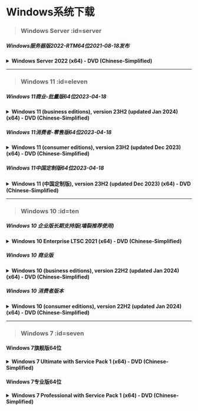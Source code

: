 # <i class="bi bi-microsoft" style='color: #E95420'></i> Windows系统下载

> ### Windows Server :id=server

##### Windows服务器版2022-RTM64位2021-08-18发布

<details>
<summary> <b>Windows Server 2022 (x64) - DVD (Chinese-Simplified)</b></summary>

- 文件：zh-cn_windows_server_2022_x64_dvd_6c73507d.iso
- 大小：5.41GB
- MD5：A93A5845D924F99ADEC1432A5D69103B
- SHA1：0DF46441DD01F99459FB75BDB732E7904900A0D7
- SHA256：E77BB4618182D1E5D0B39DA7E72354F4167EBB859428E7482587DD5A2A72F599
 
[<i class="bi bi-cloud-download-fill"></i>  ED2K](ed2k://|file|zh-cn_windows_server_2022_x64_dvd_6c73507d.iso|5805221888|8D72A80C08CEFD49AB831C0AD08EE69C|/)
  [<i class="bi bi-cloud-download-fill"></i>  BT](magnet:?xt=urn:btih:0A63B2E08D5D154A79D408040BE4994917C223D3&dn=zh-cn_windows_server_2022_x64_dvd_6c73507d.iso)

</details>

---

> ### Windows 11 :id=eleven

##### Windows 11商业-批量版64位2023-04-18

<details>
<summary> <b>Windows 11 (business editions), version 23H2 (updated Jan 2024) (x64) - DVD (Chinese-Simplified)</b></summary>

- 文件：zh-cn_windows_11_business_editions_version_23h2_updated_jan_2024_x64_dvd_fee59269.iso
- 大小：6.26GB
- MD5：7F7E4FCCF6281B5470D8A369CFA0CE2E
- SHA1：D36FAB165DB3102DBC4DD5F9764593042B937AC6
- SHA256：005C9477AEDEDA74E584BECB572F5E80B31EF9223E4C6E97FEF834B0455529F1
 
[<i class="bi bi-cloud-download-fill"></i>  ED2K](ed2k://|file|Win11_23H2_China_GGK_Chinese_Simplified_x64v2.iso|6543112192|6E6979AE8C47A65F8FBA7A289AFF6520|/)
 [<i class="bi bi-cloud-download-fill"></i>  BT](magnet:?xt=urn:btih:968e1c88d765ef51772768d78fdc268be087eb63&dn=Win11_23H2_China_GGK_Chinese_Simplified_x64v2.iso&xl=6543112192)
</details>

##### Windows 11消费者-零售版64位2023-04-18
<details>
<summary> <b> Windows 11 (consumer editions), version 23H2 (updated Dec 2023) (x64) - DVD (Chinese-Simplified)</b></summary>

- 文件：zh-cn_windows_11_consumer_editions_version_23h2_updated_dec_2023_x64_dvd_7cd2c9a8.iso
- 大小：6.36GB
- MD5：AC77F53FE18278FDE9233A9A438E73AD
- SHA1：90AC7FCE923881C07C925F810318687C22F6F8F7
- SHA256：953F9ECD3307A92FB5DAF12E3FE05603FE63181F6ABC0B08B42E632E09510E39
 
[<i class="bi bi-cloud-download-fill"></i>  ED2K](ed2k://|file|zh-cn_windows_11_consumer_editions_version_23h2_updated_dec_2023_x64_dvd_7cd2c9a8.iso|6833309696|750F5C6FA76183E63E3662026C5507AC|/)
 [<i class="bi bi-cloud-download-fill"></i>  BT](magnet:?xt=urn:btih:04b4125fc0b0db0eca2eb01564bb3a548b38dd03&dn=zh-cn_windows_11_consumer_editions_version_23h2_updated_dec_2023_x64_dvd_7cd2c9a8.iso&xl=6833309696)
</details>

##### Windows 11中国定制版64位2023-04-18

<details>
<summary> <b> Windows 11 (中国定制版), version 23H2 (updated Dec 2023) (x64) - DVD (Chinese-Simplified) </b></summary>

- 文件：Win11_23H2_China_GGK_Chinese_Simplified_x64v2.iso
- 大小：6.09GB
- MD5：99835F9F2EFEE5F30D0348F749484A88
- SHA1：6DA961E47DBA91D1EDC568911C173A4D91195F40
- SHA256：A6376789171DC1ADF73552BE5A4F573AC88A1845BC1622B2B7B4C3A1FD952ADE
 
[<i class="bi bi-cloud-download-fill"></i>  ED2K](ed2k://|file|Win11_23H2_China_GGK_Chinese_Simplified_x64v2.iso|6543112192|6E6979AE8C47A65F8FBA7A289AFF6520|/)
[<i class="bi bi-cloud-download-fill"></i>  BT](magnet:?xt=urn:btih:968e1c88d765ef51772768d78fdc268be087eb63&dn=Win11_23H2_China_GGK_Chinese_Simplified_x64v2.iso&xl=6543112192)
</details>

---

> ### Windows 10 :id=ten

##### Windows 10 企业版长期支持版(墙裂推荐使用)
<details>
<summary><b>Windows 10 Enterprise LTSC 2021 (x64) - DVD (Chinese-Simplified)</b></summary>

文件：SW_DVD9_WIN_ENT_LTSC_2021_64BIT_ChnSimp_MLF_X22-84402.ISO
大小：4.7GB
MD5：2579B3865C0591EAD3A2B45AF3CABEEE
SHA1：C19D7DAFBAFEB26C36E31D97C465E87C7A6E8A4C
SHA256：C117C5DDBC51F315C739F9321D4907FA50090BA7B48E7E9A2D173D49EF2F73A3

[<i class="bi bi-cloud-download-fill"></i>  ED2K](ed2k://|file|SW_DVD9_WIN_ENT_LTSC_2021_64BIT_ChnSimp_MLF_X22-84402.ISO|5044211712|1555B7DCA052B5958EE68DB58A42408D|/)
[<i class="bi bi-cloud-download-fill"></i>  BT](magnet:?xt=urn:btih:366ADAA52FB3639B17D73718DD5F9E3EE9477B40&dn=SW_DVD9_WIN_ENT_LTSC_2021_64BIT_ChnSimp_MLF_X22-84402.ISO&xl=5044211712)
</details>

##### Windows 10 商业版

<details>
<summary><b>Windows 10 (business editions), version 22H2 (updated Jan 2024) (x64) - DVD (Chinese-Simplified)</b></summary>

文件：zh-cn_windows_10_business_editions_version_22h2_updated_jan_2024_x64_dvd_fef73a09.iso
大小：5.68GB
MD5：894BFC34E723200DFB4847F748C8E409
SHA1：651065257DE3A7FB84228E52F8696093F0F6152D
SHA256：D420152D7CB905426AE6FD6CD47607AC8DC7B29E00F4F929C7555285C98485D8
[<i class="bi bi-cloud-download-fill"></i>  ED2K](ed2k://|file|zh-cn_windows_10_business_editions_version_22h2_updated_jan_2024_x64_dvd_fef73a09.iso|6093518848|4DC2285B70C4ECDADE771B2751AD4587|/)
[<i class="bi bi-cloud-download-fill"></i>  BT](magnet:?xt=urn:btih:9aebe01707f36aab397d2d04cc7b0127ca6108b6&dn=zh-cn_windows_10_business_editions_version_22h2_updated_jan_2024_x64_dvd_fef73a09.iso&xl=6093518848)
</details>

##### Windows 10 消费者版本

<details>

<summary><b>Windows 10 (consumer editions), version 22H2 (updated Jan 2024) (x64) - DVD (Chinese-Simplified)</b></summary>
文件：zh-cn_windows_10_consumer_editions_version_22h2_updated_jan_2024_x64_dvd_940c1df1.iso
大小：5.8GB
MD5：B917C3EF7B9123802FD72B472AA10029
SHA1：A4AC93A58B2C37705186D66F840F15750BEF5A77
SHA256：C67876C1023FB5158692154F64E6BD8A0DC7BA0F70E8ECBC9AC4894E05808266
> [<i class="bi bi-cloud-download-fill"></i>  ED2K](ed2k://|file|zh-cn_windows_10_consumer_editions_version_22h2_updated_jan_2024_x64_dvd_940c1df1.iso|6230196224|CBAE1FFB9C7EC73F0B26B313A2BB8FD3|/)
[<i class="bi bi-cloud-download-fill"></i>  BT](magnet:?xt=urn:btih:33c2b382d212ff7fa353a68f975344b93b22a5d3&dn=zh-cn_windows_10_consumer_editions_version_22h2_updated_jan_2024_x64_dvd_940c1df1.iso&xl=6230196224)
</details>

---

> ### Windows 7 :id=seven
#### Windows 7旗舰版64位
<details>
<summary><b>Windows 7 Ultimate with Service Pack 1 (x64) - DVD (Chinese-Simplified)</b></summary>
文件：cn_windows_7_ultimate_with_sp1_x64_dvd_u_677408.iso
大小：3.19GB
SHA1：2CE0B2DB34D76ED3F697CE148CB7594432405E23

[<i class="bi bi-cloud-download-fill"></i>  ED2K](ed2k://|file|cn_windows_7_ultimate_with_sp1_x64_dvd_u_677408.iso|3420557312|B58548681854236C7939003B583A8078|/)
[<i class="bi bi-cloud-download-fill"></i>  BT](magnet:?xt=urn:btih:E86414F638E11104248108B155BE9408A8362509&dn=cn_windows_7_ultimate_with_sp1_x64_dvd_u_677408.iso)
</details>

#### Windows 7专业版64位

<details>
<summary><b> Windows 7 Professional with Service Pack 1 (x64) - DVD (Chinese-Simplified)</b></summary>
文件：cn_windows_7_professional_with_sp1_x64_dvd_u_677031.iso
大小：3.19GB
SHA1：9B57E67888434C24DD683968A3CE2C72755AB148
> [<i class="bi bi-cloud-download-fill"></i>  ED2K](ed2k://|file|cn_windows_7_professional_with_sp1_x64_dvd_u_677031.iso|3420557312|430BEDC0F22FA18001F717F7AF08C9D5|/)
[<i class="bi bi-cloud-download-fill"></i>  BT]()
</details>
